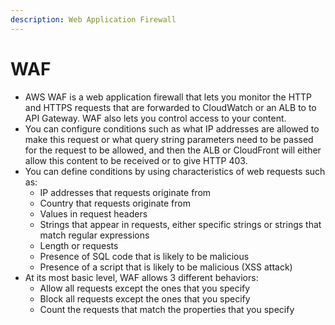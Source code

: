 ```yaml
---
description: Web Application Firewall
---
```


# WAF

* AWS WAF is a web application firewall that lets you monitor the HTTP and HTTPS requests that are forwarded to CloudWatch or an ALB to to API Gateway. WAF also lets you control access to your content.
* You can configure conditions such as what IP addresses are allowed to make this request or what query string parameters need to be passed for the request to be allowed, and then the ALB or CloudFront will either allow this content to be received or to give HTTP 403.
* You can define conditions by using characteristics of web requests such as:
  * IP addresses that requests originate from
  * Country that requests originate from
  * Values in request headers
  * Strings that appear in requests, either specific strings or strings that match regular expressions
  * Length or requests
  * Presence of SQL code that is likely to be malicious
  * Presence of a script that is likely to be malicious \(XSS attack\)
* At its most basic level, WAF allows 3 different behaviors:
  * Allow all requests except the ones that you specify
  * Block all requests except the ones that you specify
  * Count the requests that match the properties that you specify

